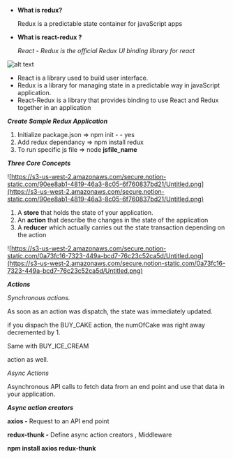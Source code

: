 - **What is redux?**

    Redux is a predictable state container for javaScript apps

- **What is react-redux ?**

    *React - Redux is the official Redux UI binding library for react*

![alt text](https://s3-us-west-2.amazonaws.com/secure.notion-static.com/0f8c0e84-29d4-4a1b-a4f5-ae28a10bd8b7/Untitled.png)

- React is a library used to build user interface.
- Redux is a library for managing state in a predictable way in javaScript application.
- React-Redux is a library that provides binding to use React and Redux together in an application

***Create Sample Redux Application***

1. Initialize package.json ⇒ npm init - - yes
2. Add redux dependancy ⇒ npm install redux
3. To run specific js file ⇒ node **jsfile_name**

***Three Core Concepts***

![https://s3-us-west-2.amazonaws.com/secure.notion-static.com/90ee8ab1-4819-46a3-8c05-6f760837bd21/Untitled.png](https://s3-us-west-2.amazonaws.com/secure.notion-static.com/90ee8ab1-4819-46a3-8c05-6f760837bd21/Untitled.png)

1. A **store** that holds the state of your application.
2. An **action** that describe the changes in the state of the application
3. A **reducer** which actually carries out the state transaction depending on the action

![https://s3-us-west-2.amazonaws.com/secure.notion-static.com/0a73fc16-7323-449a-bcd7-76c23c52ca5d/Untitled.png](https://s3-us-west-2.amazonaws.com/secure.notion-static.com/0a73fc16-7323-449a-bcd7-76c23c52ca5d/Untitled.png)

***Actions***

*Synchronous actions.*

As soon as an action was dispatch, the state was immediately updated.

if you dispach the BUY_CAKE action, the numOfCake was right away decremented by 1.

Same with BUY_ICE_CREAM

action as well.

*Async Actions*

Asynchronous API calls to fetch data from an end point and use that data in your application.

***Async action creators***

**axios -** Request to an API end point

**redux-thunk -** Define async action creators , Middleware

**npm install axios redux-thunk**
